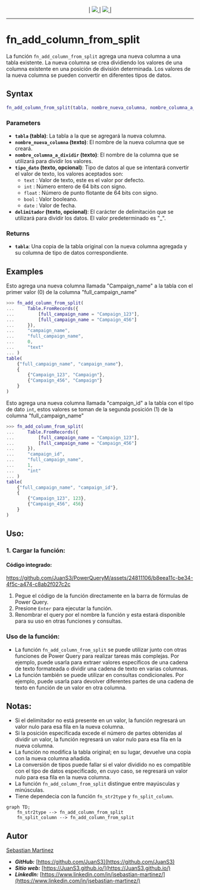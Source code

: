 <div align="center">
    |
    <a href="README.md">
        <img src="https://img.shields.io/badge/DOCUMENTATION-ENGLISH-orange"/>
    </a>
    |
    <a href="fn_split_column.pqm">
        <img src="https://img.shields.io/badge/SOURCE CODE-POWER QUERY M-blue"/>
    </a>
    |
</div>

<hr>

# fn_add_column_from_split

La función `fn_add_column_from_split` agrega una nueva columna a una tabla existente. La nueva columna se crea dividiendo los valores de una columna existente en una posición de división determinada. Los valores de la nueva columna se pueden convertir en diferentes tipos de datos.

## Syntax

```m
fn_add_column_from_split(tabla, nombre_nueva_columna, nombre_columna_a_dividir, tipo_dato, delimitador)
```

### Parameters

- **`tabla` (tabla)**: La tabla a la que se agregará la nueva columna.
- **`nombre_nueva_columna` (texto)**: El nombre de la nueva columna que se creará.
- **`nombre_columna_a_dividir` (texto)**: El nombre de la columna que se utilizará para dividir los valores.
- **`tipo_dato` (texto, opcional)**: Tipo de datos al que se intentará convertir el valor de texto, los valores aceptados son:
    - `text` : Valor de texto, este es el valor por defecto.
    - `int` : Número entero de 64 bits con signo.
    - `float` : Número de punto flotante de 64 bits con signo.
    - `bool` : Valor booleano.
    - `date` : Valor de fecha.
- **`delimitador` (texto, opcional)**: El carácter de delimitación que se utilizará para dividir los datos. El valor predeterminado es "_".

### Returns

- **`tabla`**: Una copia de la tabla original con la nueva columna agregada y su columna de tipo de datos correspondiente.

## Examples

Esto agrega una nueva columna llamada "Campaign_name" a la tabla con el primer valor ($0$) de la columna "full_campaign_name"

```m
>>> fn_add_column_from_split(
...     Table.FromRecords({
...         [full_campaign_name = "Campaign_123"],
...         [full_campaign_name = "Campaign_456"]
...     }),
...     "campaign_name",
...     "full_campaign_name",
...     0,
...     "text"
... )
table(
    {"full_campaign_name", "campaign_name"},
    {
        {"Campaign_123", "Campaign"},
        {"Campaign_456", "Campaign"}
    }
)
```

Esto agrega una nueva columna llamada "campaign_id" a la tabla con el tipo de dato `int`, estos valores se toman de la segunda posición ($1$) de la columna "full_campaign_name"

```m
>>> fn_add_column_from_split(
...     Table.FromRecords({
...         [full_campaign_name = "Campaign_123"],
...         [full_campaign_name = "Campaign_456"]
...     }),
...     "campaign_id",
...     "full_campaign_name",
...     1,
...     "int"
... )
table(
    {"full_campaign_name", "campaign_id"},
    {
        {"Campaign_123", 123},
        {"Campaign_456", 456}
    }
)
```


## Uso:

### 1. Cargar la función:

#### Código integrado:

https://github.com/JuanS3/PowerQueryM/assets/24811106/b8eea11c-be34-4f5c-a474-c8ab2f027c2c

1. Pegue el código de la función directamente en la barra de fórmulas de Power Query.
2. Presione `Enter` para ejecutar la función.
3. Renombrar el query por el nombre la función y esta estará disponible para su uso en otras funciones y consultas.

### Uso de la función:

- La función `fn_add_column_from_split` se puede utilizar junto con otras funciones de Power Query para realizar tareas más complejas. Por ejemplo, puede usarla para extraer valores específicos de una cadena de texto formateada o dividir una cadena de texto en varias columnas.
- La función también se puede utilizar en consultas condicionales. Por ejemplo, puede usarla para devolver diferentes partes de una cadena de texto en función de un valor en otra columna.

## Notas:

- Si el delimitador no está presente en un valor, la función regresará un valor nulo para esa fila en la nueva columna.
- Si la posición especificada excede el número de partes obtenidas al dividir un valor, la función regresará un valor nulo para esa fila en la nueva columna.
- La función no modifica la tabla original; en su lugar, devuelve una copia con la nueva columna añadida.
- La conversión de tipos puede fallar si el valor dividido no es compatible con el tipo de datos especificado, en cuyo caso, se regresará un valor nulo para esa fila en la nueva columna.
- La función `fn_add_column_from_split` distingue entre mayúsculas y minúsculas.
- Tiene dependecia con la función `fn_str2type` y `fn_split_column`.

```mermaid
graph TD;
    fn_str2type --> fn_add_column_from_split
    fn_split_column --> fn_add_column_from_split
```

## Autor
[Sebastian Martinez](https://JuanS3.github.io/)

  - ***GitHub:*** [https://github.com/JuanS3](https://github.com/JuanS3)
  - ***Sitio web:*** [https://JuanS3.github.io/](https://JuanS3.github.io/)
  - ***LinkedIn:*** [https://www.linkedin.com/in/jsebastian-martinez/](https://www.linkedin.com/in/jsebastian-martinez/)


